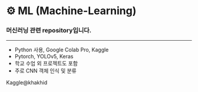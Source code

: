 # ⚙ ML (Machine-Learning)
### 머신러닝 관련 repository입니다.
---
* Python 사용, Google Colab Pro, Kaggle
* Pytorch, YOLOv5, Keras
* 학교 수업 외 프로젝트도 포함
* 주로 CNN 객체 인식 및 분류 

Kaggle@khakhid
